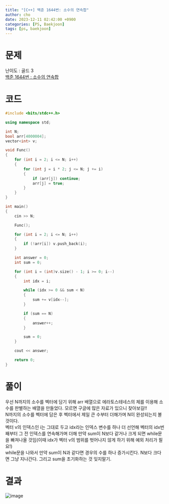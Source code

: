 ```yaml
---
title: "[C++] 백준 1644번: 소수의 연속합"
author: cho
date: 2023-12-11 02:42:00 +0900
categories: [PS, Baekjoon]
tags: [ps, baekjoon]
---
```


# 문제
난이도 : 골드 3  
[백준 1644번 : 소수의 연속합](https://www.acmicpc.net/problem/1644/)  

# 코드
```c++
#include <bits/stdc++.h>

using namespace std;

int N;
bool arr[4000004];
vector<int> v;

void Func()
{
    for (int i = 2; i <= N; i++)
    {
        for (int j = i * 2; j <= N; j += i)
        {
            if (arr[j]) continue;
            arr[j] = true;
        }
    }
}

int main()
{
    cin >> N;

    Func();

    for (int i = 2; i <= N; i++)
    {
        if (!arr[i]) v.push_back(i);
    }

    int answer = 0;
    int sum = 0;

    for (int i = (int)v.size() - 1; i >= 0; i--)
    {
        int idx = i;

        while (idx >= 0 && sum < N)
        {
            sum += v[idx--];
        }

        if (sum == N)
        {
            answer++;
        }

        sum = 0;
    }

    cout << answer;

    return 0;
}
```

# 풀이
우선 N까지의 소수를 벡터에 담기 위해 arr 배열으로 에라토스테네스의 체를 이용해 소수를 판별하는 배열을 만들었다. 모르면 구글에 많은 자료가 있으니 찾아보길!!  
N까지의 소수를 벡터에 담은 후 벡터에서 제일 큰 수부터 더해가며 N이 완성되는지 볼 것이다.  
벡터 v의 인덱스인 i는 그대로 두고 idx라는 인덱스 변수를 하나 더 선언해 벡터의 idx번째부터 그 전 인덱스를 연속해가며 더해 만약 sum이 N보다 같거나 크게 되면 while문을 빠져나올 것임(이때 idx가 벡터 v의 범위를 벗어나지 않게 하기 위해 예외 처리가 필요!)  
while문을 나와서 만약 sum이 N과 같다면 경우의 수를 하나 증가시킨다. N보다 크다면 그냥 지나간다. 그리고 sum을 초기화하는 것 잊지말기.

# 결과
![image](https://github.com/soonsoo3595/soonsoo3595.github.io/assets/86000058/6a8679ba-303c-4ece-a6a1-f01757adfbfb)
